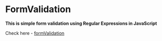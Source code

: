 # FormValidation

**This is simple form validation using Regular Expressions in JavaScript**

Check here - [formValidation](https://vishalibitwar.github.io/formValidation/)